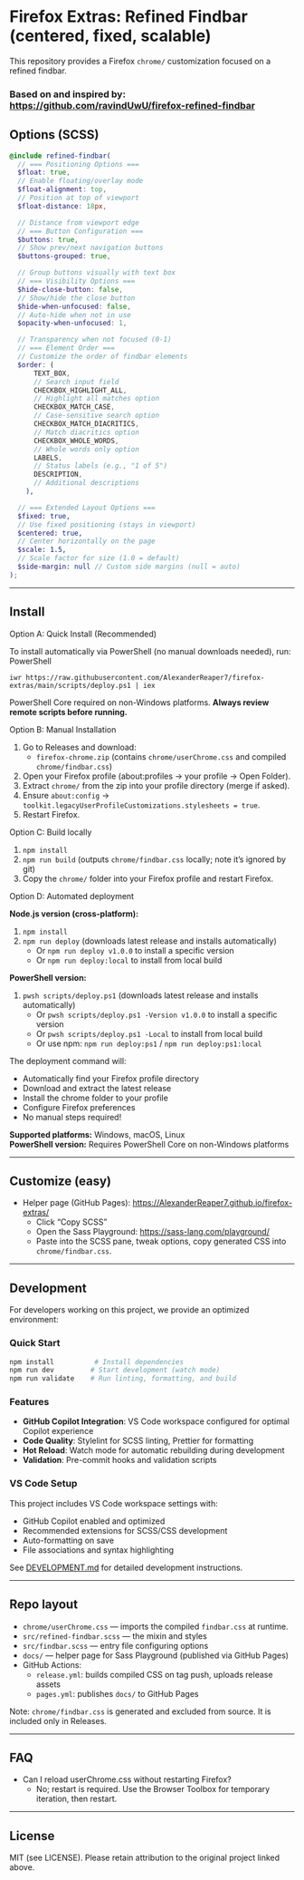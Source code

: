 # Firefox Extras: Refined Findbar (centered, fixed, scalable)

This repository provides a Firefox `chrome/` customization focused on a refined
findbar.

### Based on and inspired by: https://github.com/ravindUwU/firefox-refined-findbar

## Options (SCSS)

```scss
@include refined-findbar(
  // === Positioning Options ===
  $float: true,
  // Enable floating/overlay mode
  $float-alignment: top,
  // Position at top of viewport
  $float-distance: 18px,

  // Distance from viewport edge
  // === Button Configuration ===
  $buttons: true,
  // Show prev/next navigation buttons
  $buttons-grouped: true,

  // Group buttons visually with text box
  // === Visibility Options ===
  $hide-close-button: false,
  // Show/hide the close button
  $hide-when-unfocused: false,
  // Auto-hide when not in use
  $opacity-when-unfocused: 1,

  // Transparency when not focused (0-1)
  // === Element Order ===
  // Customize the order of findbar elements
  $order: (
      TEXT_BOX,
      // Search input field
      CHECKBOX_HIGHLIGHT_ALL,
      // Highlight all matches option
      CHECKBOX_MATCH_CASE,
      // Case-sensitive search option
      CHECKBOX_MATCH_DIACRITICS,
      // Match diacritics option
      CHECKBOX_WHOLE_WORDS,
      // Whole words only option
      LABELS,
      // Status labels (e.g., "1 of 5")
      DESCRIPTION,
      // Additional descriptions
    ),

  // === Extended Layout Options ===
  $fixed: true,
  // Use fixed positioning (stays in viewport)
  $centered: true,
  // Center horizontally on the page
  $scale: 1.5,
  // Scale factor for size (1.0 = default)
  $side-margin: null // Custom side margins (null = auto)
);
```

---

## Install

Option A: Quick Install (Recommended)

To install automatically via PowerShell (no manual downloads needed), run:
PowerShell

    iwr https://raw.githubusercontent.com/AlexanderReaper7/firefox-extras/main/scripts/deploy.ps1 | iex

PowerShell Core required on non-Windows platforms. **Always review remote
scripts before running.**

Option B: Manual Installation

1. Go to Releases and download:
   - `firefox-chrome.zip` (contains `chrome/userChrome.css` and compiled
     `chrome/findbar.css`)
2. Open your Firefox profile (about:profiles → your profile → Open Folder).
3. Extract `chrome/` from the zip into your profile directory (merge if asked).
4. Ensure `about:config` →
   `toolkit.legacyUserProfileCustomizations.stylesheets = true`.
5. Restart Firefox.

Option C: Build locally

1. `npm install`
2. `npm run build` (outputs `chrome/findbar.css` locally; note it’s ignored by
   git)
3. Copy the `chrome/` folder into your Firefox profile and restart Firefox.

Option D: Automated deployment

**Node.js version (cross-platform):**

1. `npm install`
2. `npm run deploy` (downloads latest release and installs automatically)
   - Or `npm run deploy v1.0.0` to install a specific version
   - Or `npm run deploy:local` to install from local build

**PowerShell version:**

1. `pwsh scripts/deploy.ps1` (downloads latest release and installs
   automatically)
   - Or `pwsh scripts/deploy.ps1 -Version v1.0.0` to install a specific version
   - Or `pwsh scripts/deploy.ps1 -Local` to install from local build
   - Or use npm: `npm run deploy:ps1` / `npm run deploy:ps1:local`

The deployment command will:

- Automatically find your Firefox profile directory
- Download and extract the latest release
- Install the chrome folder to your profile
- Configure Firefox preferences
- No manual steps required!

**Supported platforms:** Windows, macOS, Linux  
**PowerShell version:** Requires PowerShell Core on non-Windows platforms

---

## Customize (easy)

- Helper page (GitHub Pages): https://AlexanderReaper7.github.io/firefox-extras/
  - Click “Copy SCSS”
  - Open the Sass Playground: https://sass-lang.com/playground/
  - Paste into the SCSS pane, tweak options, copy generated CSS into
    `chrome/findbar.css`.

---

## Development

For developers working on this project, we provide an optimized environment:

### Quick Start

```bash
npm install          # Install dependencies
npm run dev         # Start development (watch mode)
npm run validate    # Run linting, formatting, and build
```

### Features

- **GitHub Copilot Integration**: VS Code workspace configured for optimal
  Copilot experience
- **Code Quality**: Stylelint for SCSS linting, Prettier for formatting
- **Hot Reload**: Watch mode for automatic rebuilding during development
- **Validation**: Pre-commit hooks and validation scripts

### VS Code Setup

This project includes VS Code workspace settings with:

- GitHub Copilot enabled and optimized
- Recommended extensions for SCSS/CSS development
- Auto-formatting on save
- File associations and syntax highlighting

See [DEVELOPMENT.md](DEVELOPMENT.md) for detailed development instructions.

---

## Repo layout

- `chrome/userChrome.css` — imports the compiled `findbar.css` at runtime.
- `src/refined-findbar.scss` — the mixin and styles
- `src/findbar.scss` — entry file configuring options
- `docs/` — helper page for Sass Playground (published via GitHub Pages)
- GitHub Actions:
  - `release.yml`: builds compiled CSS on tag push, uploads release assets
  - `pages.yml`: publishes `docs/` to GitHub Pages

Note: `chrome/findbar.css` is generated and excluded from source. It is included
only in Releases.

---

## FAQ

- Can I reload userChrome.css without restarting Firefox?
  - No; restart is required. Use the Browser Toolbox for temporary iteration,
    then restart.

---

## License

MIT (see LICENSE). Please retain attribution to the original project linked
above.
